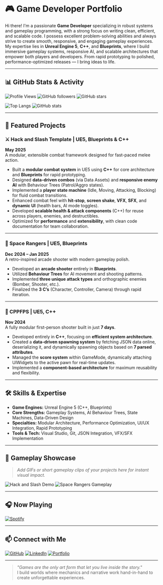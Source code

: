 # 🎮 Game Developer Portfolio

Hi there! I'm a passionate **Game Developer** specializing in robust systems and gameplay programming, with a strong focus on writing clean, efficient, and scalable code. I possess excellent problem-solving abilities and always strive to create smooth, responsive, and engaging gameplay experiences. My expertise lies in **Unreal Engine 5**, **C++**, and **Blueprints**, where I build immersive gameplay systems, responsive AI, and scalable architectures that empower both players and developers. From rapid prototyping to polished, performance-optimized releases — I bring ideas to life.

---

## 📊 GitHub Stats & Activity

![Profile Views](https://komarev.com/ghpvc/?username=YourGitHubUsername&color=blueviolet)
![GitHub followers](https://img.shields.io/github/followers/therandogo?label=Followers&style=social)
![GitHub stars](https://img.shields.io/github/stars/therandogo?affiliations=OWNER%2CCOLLABORATOR&style=social)

![Top Langs](https://github-readme-stats.vercel.app/api/top-langs/?username=therandogo&layout=compact&theme=tokyonight)
![GitHub stats](https://github-readme-stats.vercel.app/api?username=therandogo&show_icons=true&theme=tokyonight)

---

## 🚀 Featured Projects

### ⚔️ Hack and Slash Template | UE5, Blueprints & C++  
**May 2025**  
A modular, extensible combat framework designed for fast-paced melee action.

- Built a **modular combat system** in UE5 using **C++** for core architecture and **Blueprints** for rapid prototyping.
- Designed **data-driven combos** (via Data Assets) and **responsive enemy AI** with Behaviour Trees (Patrol/Aggro states).
- Implemented a **player state machine** (Idle, Moving, Attacking, Blocking) for fluid combat transitions.
- Enhanced combat feel with **hit-stop**, **screen shake**, **VFX**, **SFX**, and **dynamic UI** (health bars, AI mode toggles).
- Developed **scalable health & attack components** (C++) for reuse across players, enemies, and destructibles.
- Optimized for **performance** and **extensibility**, with clean code documentation for team collaboration.

---

### 🚀 Space Rangers | UE5, Blueprints  
**Dec 2024 – Jan 2025**  
A retro-inspired arcade shooter with modern gameplay polish.

- Developed an **arcade shooter** entirely in **Blueprints**.
- Utilized **Behaviour Trees** for AI movement and shooting patterns.
- Implemented **three unique attack types** and orthographic enemies (Bomber, Shooter, etc.).
- Finalized the **3 C’s** (Character, Controller, Camera) through rapid iteration.

---

### 🔫 CPPFPS | UE5, C++  
**Nov 2024**  
A fully modular first-person shooter built in just **7 days**.

- Developed entirely in **C++**, focusing on **efficient system architecture**.
- Created a **data-driven spawning system** by fetching JSON data online, deserializing it, and dynamically spawning objects based on **7 parsed attributes**.
- Managed the **score system** within GameMode, dynamically attaching UIWidgets to the active pawn for real-time updates.
- Implemented a **component-based architecture** for maximum reusability and flexibility.

---

## 🛠️ Skills & Expertise

- **Game Engines:** Unreal Engine 5 (C++, Blueprints)
- **Core Strengths:** Gameplay Systems, AI Behaviour Trees, State Machines, Data-Driven Design
- **Specialties:** Modular Architecture, Performance Optimization, UI/UX Integration, Rapid Prototyping
- **Tools & Tech:** Visual Studio, Git, JSON Integration, VFX/SFX Implementation

---

## 🎥 Gameplay Showcase

> _Add GIFs or short gameplay clips of your projects here for instant visual impact._

![Hack and Slash Demo](https://github.com/therandogo/therandogo/blob/main/Media/hnsgif1-ezgif.com-optimize.gif)
![Space Rangers Gameplay](https://github.com/therandogo/therandogo/blob/main/Media/space-ezgif.com-speed.gif)

---

## 🎧 Now Playing

[![Spotify](https://novatorem.vercel.app/api/spotify)](https://open.spotify.com/user/therandogo)

---

## 📫 Connect with Me

[![GitHub](https://img.shields.io/badge/GitHub-000?logo=github&logoColor=fff)](https://github.com/YourGitHubUsername)
[![LinkedIn](https://img.shields.io/badge/LinkedIn-0A66C2?logo=linkedin&logoColor=fff)](https://linkedin.com/in/yourlinkedin)
[![Portfolio](https://img.shields.io/badge/Portfolio-FF7139?logo=firefox&logoColor=fff)](https://yourportfolio.com)

---

> _"Games are the only art form that let you live inside the story."_  
> I build worlds where mechanics and narrative work hand-in-hand to create unforgettable experiences.

